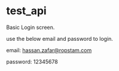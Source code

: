# test_api
 
Basic Login screen.

use the below email and password to login. 

  email: hassan.zafar@ropstam.com
  
  password: 12345678

